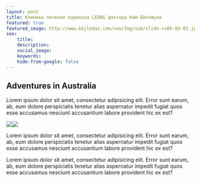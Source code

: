 ```yaml
---
layout: post
title: Клиника лечения варикоза LEDAS доктора Ким Бёнчжуна
featured: true
featured_image: http://www.kbjledas.com/new/Img/sub/slide-vs05-02-01.jpg
seo:
    title:
    description:
    social_image:
    keywords:
    hide-from-google: false
---
```


## Adventures in Australia

Lorem ipsum dolor sit amet, consectetur adipisicing elit. Error sunt earum, ab, eum dolore perspiciatis tenetur alias aspernatur impedit fugiat quos esse accusamus nesciunt accusantium labore provident hic ex est?

<img src="https://source.unsplash.com/random?sig=9" class="one-half-image"><img src="https://source.unsplash.com/random?sig=9" class="one-half-image">

Lorem ipsum dolor sit amet, consectetur adipisicing elit. Error sunt earum, ab, eum dolore perspiciatis tenetur alias aspernatur impedit fugiat quos esse accusamus nesciunt accusantium labore provident hic ex est?

Lorem ipsum dolor sit amet, consectetur adipisicing elit. Error sunt earum, ab, eum dolore perspiciatis tenetur alias aspernatur impedit fugiat quos esse accusamus nesciunt accusantium labore provident hic ex est?